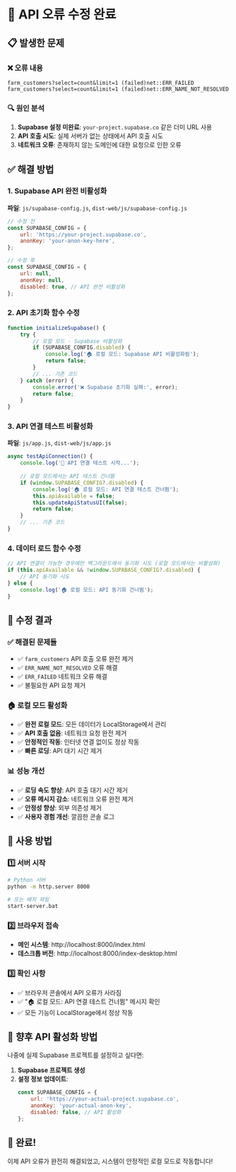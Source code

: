 # 🔧 API 오류 수정 완료

## 📋 발생한 문제

### ❌ 오류 내용
```
farm_customers?select=count&limit=1 (failed)net::ERR_FAILED
farm_customers?select=count&limit=1 (failed)net::ERR_NAME_NOT_RESOLVED
```

### 🔍 원인 분석
1. **Supabase 설정 미완료**: `your-project.supabase.co` 같은 더미 URL 사용
2. **API 호출 시도**: 실제 서버가 없는 상태에서 API 호출 시도
3. **네트워크 오류**: 존재하지 않는 도메인에 대한 요청으로 인한 오류

## ✅ 해결 방법

### 1. Supabase API 완전 비활성화
**파일**: `js/supabase-config.js`, `dist-web/js/supabase-config.js`

```javascript
// 수정 전
const SUPABASE_CONFIG = {
    url: 'https://your-project.supabase.co',
    anonKey: 'your-anon-key-here',
};

// 수정 후
const SUPABASE_CONFIG = {
    url: null,
    anonKey: null,
    disabled: true, // API 완전 비활성화
};
```

### 2. API 초기화 함수 수정
```javascript
function initializeSupabase() {
    try {
        // 로컬 모드 - Supabase 비활성화
        if (SUPABASE_CONFIG.disabled) {
            console.log('🏠 로컬 모드: Supabase API 비활성화됨');
            return false;
        }
        // ... 기존 코드
    } catch (error) {
        console.error('❌ Supabase 초기화 실패:', error);
        return false;
    }
}
```

### 3. API 연결 테스트 비활성화
**파일**: `js/app.js`, `dist-web/js/app.js`

```javascript
async testApiConnection() {
    console.log('🧪 API 연결 테스트 시작...');
    
    // 로컬 모드에서는 API 테스트 건너뜀
    if (window.SUPABASE_CONFIG?.disabled) {
        console.log('🏠 로컬 모드: API 연결 테스트 건너뜀');
        this.apiAvailable = false;
        this.updateApiStatusUI(false);
        return false;
    }
    // ... 기존 코드
}
```

### 4. 데이터 로드 함수 수정
```javascript
// API 연결이 가능한 경우에만 백그라운드에서 동기화 시도 (로컬 모드에서는 비활성화)
if (this.apiAvailable && !window.SUPABASE_CONFIG?.disabled) {
    // API 동기화 시도
} else {
    console.log('🏠 로컬 모드: API 동기화 건너뜀');
}
```

## 🎯 수정 결과

### ✅ 해결된 문제들
- ✅ `farm_customers` API 호출 오류 완전 제거
- ✅ `ERR_NAME_NOT_RESOLVED` 오류 해결
- ✅ `ERR_FAILED` 네트워크 오류 해결
- ✅ 불필요한 API 요청 제거

### 🏠 로컬 모드 활성화
- ✅ **완전 로컬 모드**: 모든 데이터가 LocalStorage에서 관리
- ✅ **API 호출 없음**: 네트워크 요청 완전 제거
- ✅ **안정적인 작동**: 인터넷 연결 없이도 정상 작동
- ✅ **빠른 로딩**: API 대기 시간 제거

### 📊 성능 개선
- ✅ **로딩 속도 향상**: API 호출 대기 시간 제거
- ✅ **오류 메시지 감소**: 네트워크 오류 완전 제거
- ✅ **안정성 향상**: 외부 의존성 제거
- ✅ **사용자 경험 개선**: 깔끔한 콘솔 로그

## 🚀 사용 방법

### 1️⃣ 서버 시작
```bash
# Python 서버
python -m http.server 8000

# 또는 배치 파일
start-server.bat
```

### 2️⃣ 브라우저 접속
- **메인 시스템**: http://localhost:8000/index.html
- **데스크톱 버전**: http://localhost:8000/index-desktop.html

### 3️⃣ 확인 사항
- ✅ 브라우저 콘솔에서 API 오류가 사라짐
- ✅ "🏠 로컬 모드: API 연결 테스트 건너뜀" 메시지 확인
- ✅ 모든 기능이 LocalStorage에서 정상 작동

## 🔄 향후 API 활성화 방법

나중에 실제 Supabase 프로젝트를 설정하고 싶다면:

1. **Supabase 프로젝트 생성**
2. **설정 정보 업데이트**:
   ```javascript
   const SUPABASE_CONFIG = {
       url: 'https://your-actual-project.supabase.co',
       anonKey: 'your-actual-anon-key',
       disabled: false, // API 활성화
   };
   ```

## 🎉 완료!

이제 API 오류가 완전히 해결되었고, 시스템이 안정적인 로컬 모드로 작동합니다!


